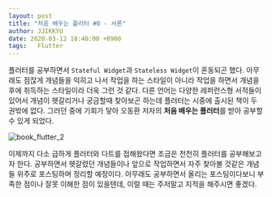 ```yaml
---
layout: post
title: "처음 배우는 플러터 #0 - 서론"
author: JJIKKYU
date: 2020-03-12 18:40:00 +0900
tags:   Flutter
---
```



플러터를 공부하면서 ```Stateful Widget```과 ``Stateless Widget``이 혼동되곤 했다.
아무래도 점잖게 개념들을 익히고 나서 작업을 하는 스타일이 아니라 작업을 하면서 개념을 후에 취득하는 스타일이라 더욱 그런 것 같다. 다른 언어는 다양한 레퍼런스형 서적들이 있어서 개념이 헷갈리거나 궁금할때 찾아보곤 하는데 플러터는 시중에 출시된 책이 두 권밖에 없다. 그러던 중에 기회가 닿아 오동환 저자의  **처음 배우는 플러터**를 받아 공부할 수 있게 되었다.

![book_flutter_2]({{site.baseurl}}/assets/img/posting/flutter/book_flutter_2.jpg)


이제까지 다소 급하게 플러터와 다트를 접해왔다면 조금은 천천히 플러터를 공부해보고자 한다. 공부하면서 헷갈렸던 개념들이나 앞으로 작업하면서 자주 찾아볼 것같은 개념들 위주로 포스팅하며 정리할 예정이다. 아무래도 공부하면서 올리는 포스팅이다보니 부족한 점이나 잘못 이해한 점이 있을텐데, 이럴 때는 주저말고 지적을 해주시면 좋겠다.
